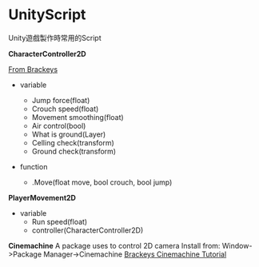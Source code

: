 # UnityScript

Unity遊戲製作時常用的Script

**CharacterController2D**

[From Brackeys](https://github.com/Brackeys/2D-Character-Contro)
- variable
    - Jump force(float)
    - Crouch speed(float)
    - Movement smoothing(float)
    - Air control(bool)
    - What is ground(Layer)
    - Celling check(transform)
    - Ground check(transform)

- function
    - .Move(float move, bool crouch, bool jump)

**PlayerMovement2D**
- variable
    - Run speed(float)
    - controller(CharacterController2D)

**Cinemachine**
A package uses to control 2D camera
Install from: Window->Package Manager->Cinemachine
[Brackeys Cinemachine Tutorial](https://youtu.be/2jTY11Am0Ig)
